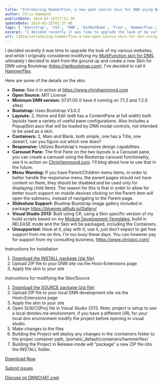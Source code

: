 ```yaml
---
title: "Introducing HammerFlex, a new open source skin for DNN using Bootstrap 3"
author: Chris Hammond
publishDate: 2014-01-12T17:51:39
updateDate: 2014-02-25T01:37:40
tags: [ 'Bootstrap', 'CSS', 'DNN', 'DotNetNuke', 'Free', 'HammerFlex', 'MIT', 'Open Source', 'Skin', 'Skins', 'Slideshow' ]
excerpt: "I decided recently it was time to upgrade the look of my various websites, and while I originally considered modifying my MultiFunction skin for DNN, ultimately I decided to start from the ground up and create a new Skin for DNN using Bootstrap (https://getbootstrap.com), I've decided to call it HammerFlex."
url: /2014/introducing-hammerflex-a-new-open-source-skin-for-dnn-using-bootstrap-3  # Use the generated URL with year
---
```

<p>I decided recently it was time to upgrade the look of my various websites, and while I originally considered modifying my <a href="https://www.christoc.com/Projects/MultiFunction-Skin" target="_blank">MultiFunction skin for DNN</a>, ultimately I decided to start from the ground up and create a new Skin for DNN using Bootstrap (<a href="https://getbootstrap.com">https://getbootstrap.com</a>), I've decided to call it <a href="https://www.christoc.com/Projects/HammerFlex" target="_blank">HammerFlex</a>. </p> <p>Here are some of the details on the skin.</p> <ul>     <li><strong>Demo: </strong>See it in action at <a href="https://www.chrishammond.com">https://www.chrishammond.com</a> </li>     <li><strong>Open Source:</strong> MIT License</li>     <li><strong>Minimum DNN version:</strong> 07.01.00 (I have it running on 7.1.2 and 7.2.0 sites)</li>     <li><strong>Bootstrap:</strong> Uses Bootstrap V3.0.2</li>     <li><strong>Layouts:</strong> 2, Home and Edit (edit has a ContentPane at full width) both layouts have a variety of useful pane configurations. Also includes a PopupSkin.ascx that will be loaded by DNN modal controls, not intended to be used as a skin.</li>     <li><strong>Containers:</strong> 2, Main and Blank, both simple, one has a Title, one doesn't, can you figure out which one does?</li>     <li><strong>Responsive:</strong> Utilizes Bootstrap's responsive design capabilities.</li>     <li><strong>Carousel Pane:</strong> The first Pane on the two layouts is a Carousel pane, you can create a carousel using the Bootstrap carousel functionality, see it in action on <a href="https://www.chrishammond.com/" target="_blank">ChrisHammond.com</a>. I'll blog about how to use that in the future.</li>     <li><strong>Menu Warning:</strong> If you have Parent/Children menu items, in order to better handle the responsive menu, the parent pages should not have content on them, they should be disabled and be used only for displaying child items. The reason for this is that in order to allow for better touch support on mobile devices clicking on the Parent item will open the submenu, instead of navigating to the Parent page.</li>     <li><strong>Slideshow Support:</strong> BlueImp Bootstrap image gallery included in package <a title="https://blueimp.github.io/Gallery/" href="https://blueimp.github.io/Gallery/">https://blueimp.github.io/Gallery/</a></li>     <li><strong>Visual Studio 2013:</strong> Built using C#, using a Skin specific version of my build scripts based on my <a href="https://www.christoc.com/Projects/Module-Development-Templates" target="_blank">Module Development Templates</a>, build in RELEASE mode and the Skin will be packaged, including the Containers.</li>     <li><strong>Unsupported:</strong> Have at it, play with it, use it, just don't expect to get free support from me on this, I'm too busy these days. You can however pay for support from my consulting business, <a href="https://www.christoc.com/">https://www.christoc.com/</a></li> </ul> <p>Instructions for installation</p> <ol>     <li><a href="https://github.com/ChrisHammond/HammerFlex/releases/tag/v00.01.00" target="_blank">Download the INSTALL package (zip file)</a></li>     <li>Upload ZIP file to your DNN site via the Host&gt;Extensions page</li>     <li>Apply the skin to your site</li> </ol> <p>Instructions for modifying the Skin/Source</p> <ol>     <li><a href="https://github.com/ChrisHammond/HammerFlex/releases/tag/v00.01.00" target="_blank">Download the SOURCE package (zip file)</a></li>     <li>Upload ZIP file to your local DNN development site via the Host&gt;Extensions page</li>     <li>Apply the skin to your site</li>     <li>Open SLN/CSProj file in Visual Studio 2013. Note: project is setup to use a local dnndev.me environment, if you have a different URL for your local dnn environment modify the project before opening in visual studio.</li>     <li>Make changes to the files</li>     <li>Building the Project will deploy any changes in the /containers folder to the proper container path, /portals/_default/containers/hammerflex/</li>     <li>Building the Project in Release mode will &ldquo;package&rdquo; a new ZIP file into the INSTALL folder.</li> </ol> <p><a href="https://github.com/ChrisHammond/HammerFlex/releases/tag/v00.01.00" target="_blank">Download Now</a></p> <p><a href="https://github.com/ChrisHammond/HammerFlex/issues" target="_blank">Submit issues</a></p> <p><a href="https://www.dnnchat.com/" target="_blank">Discuss on DNNCHAT.com</a></p>
